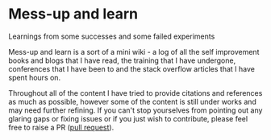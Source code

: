 # Mess-up and learn

Learnings from some successes and some failed experiments

Mess-up and learn is a sort of a mini wiki - a log of all the self improvement books and blogs that I have read, the training that I have undergone, conferences that I have been to and the stack overflow articles that I have spent hours on.

Throughout all of the content I have tried to provide citations and references as much as possible, however some of the content is still under works and may need further refining. If you can't stop yourselves from pointing out any glaring gaps or fixing issues or if you just wish to contribute, please feel free to raise a PR ([pull request](https://help.github.com/en/github/collaborating-with-issues-and-pull-requests/about-pull-requests)).